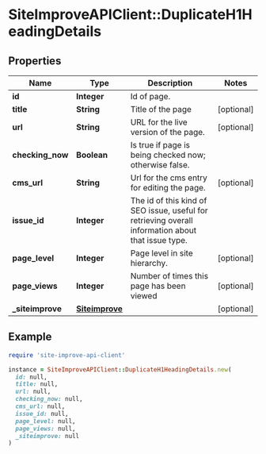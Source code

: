 # SiteImproveAPIClient::DuplicateH1HeadingDetails

## Properties

| Name | Type | Description | Notes |
| ---- | ---- | ----------- | ----- |
| **id** | **Integer** | Id of page. |  |
| **title** | **String** | Title of the page | [optional] |
| **url** | **String** | URL for the live version of the page. | [optional] |
| **checking_now** | **Boolean** | Is true if page is being checked now; otherwise false. |  |
| **cms_url** | **String** | Url for the cms entry for editing the page. | [optional] |
| **issue_id** | **Integer** | The id of this kind of SEO issue, useful for retrieving overall information about that issue type. |  |
| **page_level** | **Integer** | Page level in site hierarchy. | [optional] |
| **page_views** | **Integer** | Number of times this page has been viewed | [optional] |
| **_siteimprove** | [**Siteimprove**](Siteimprove.md) |  | [optional] |

## Example

```ruby
require 'site-improve-api-client'

instance = SiteImproveAPIClient::DuplicateH1HeadingDetails.new(
  id: null,
  title: null,
  url: null,
  checking_now: null,
  cms_url: null,
  issue_id: null,
  page_level: null,
  page_views: null,
  _siteimprove: null
)
```

